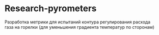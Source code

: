 # Research-pyrometers
Разработка метрики для испытаний контура регулирования расхода газа на горелки (для уменьшения градиента температур по сторонам)
